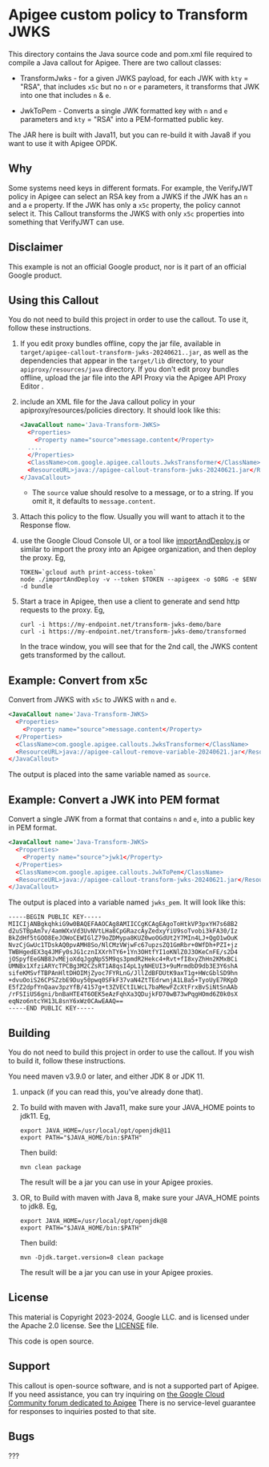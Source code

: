 # Apigee custom policy to Transform JWKS

This directory contains the Java source code and pom.xml file required to
compile a Java callout for Apigee. There are two callout classes:

- TransformJwks - for a given JWKS payload, for each JWK with `kty` = "RSA",
  that includes `x5c` but no `n` or `e` parameters, it transforms that JWK into
  one that includes `n` & `e`.

- JwkToPem - Converts a single JWK formatted key with `n` and `e` parameters and
  `kty` = "RSA" into a PEM-formatted public key.

The JAR here is built with Java11, but you can re-build it with Java8 if you want to use it with Apigee OPDK.

## Why

Some systems need keys in different formats.  For example, the VerifyJWT policy in Apigee can select an RSA key from a JWKS if the JWK has
an `n` and a `e` property.  If the JWK has only a `x5c` property, the policy
cannot select it.  This Callout transforms the JWKS with only `x5c` properties
into something that VerifyJWT can use.

## Disclaimer

This example is not an official Google product, nor is it part of an official Google product.



## Using this Callout

You do not need to build this project in order to use the callout. To use it,
follow these instructions.

1. If you edit proxy bundles offline, copy the jar file, available in
   `target/apigee-callout-transform-jwks-20240621..jar`, as well as the
   dependencies that appear in the `target/lib` directory, to your
   `apiproxy/resources/java` directory.  If you don't edit proxy bundles
   offline, upload the jar file into the API Proxy via the Apigee API Proxy
   Editor .

2. include an XML file for the Java callout policy in your
   apiproxy/resources/policies directory. It should look
   like this:
   ```xml
   <JavaCallout name='Java-Transform-JWKS>
     <Properties>
       <Property name="source">message.content</Property>
     ....
     </Properties>
     <ClassName>com.google.apigee.callouts.JwksTransformer</ClassName>
     <ResourceURL>java://apigee-callout-transform-jwks-20240621.jar</ResourceURL>
   </JavaCallout>
   ```

   * The `source` value should resolve to a message, or to a string. If you omit it,
     it defaults to `message.content`.

3. Attach this policy to the flow. Usually you will want to attach it to the Response flow.

4. use the Google Cloud Console UI, or a tool like
   [importAndDeploy.js](https://github.com/DinoChiesa/apigee-edge-js-examples/blob/master/importAndDeploy.js)
   or similar to import the proxy into an Apigee organization, and then deploy the
   proxy.  Eg,

   ```
   TOKEN=`gcloud auth print-access-token`
   node ./importAndDeploy -v --token $TOKEN --apigeex -o $ORG -e $ENV  -d bundle
   ```

5. Start a trace in Apigee, then use a client to generate and send http requests
   to the proxy. Eg,

   ```
   curl -i https://my-endpoint.net/transform-jwks-demo/bare
   curl -i https://my-endpoint.net/transform-jwks-demo/transformed
   ```

   In the trace window, you will see that for the 2nd call, the JWKS content
   gets transformed by the callout.



## Example: Convert from x5c

Convert from JWKS with `x5c` to JWKS with `n` and `e`.

```xml
<JavaCallout name='Java-Transform-JWKS>
  <Properties>
    <Property name="source">message.content</Property>
  </Properties>
  <ClassName>com.google.apigee.callouts.JwksTransformer</ClassName>
  <ResourceURL>java://apigee-callout-remove-variable-20240621.jar</ResourceURL>
</JavaCallout>
```

The output is placed into the same variable named as `source`.


## Example: Convert a JWK into PEM format

Convert a single JWK from a format that contains `n` and `e`, into a public key in PEM format.

```xml
<JavaCallout name='Java-Transform-JWKS>
  <Properties>
    <Property name="source">jwk1</Property>
  </Properties>
  <ClassName>com.google.apigee.callouts.JwkToPem</ClassName>
  <ResourceURL>java://apigee-callout-transform-jwks-20240621.jar</ResourceURL>
</JavaCallout>
```

The output is placed into a variable named `jwks_pem`.  It will look like this:

```
-----BEGIN PUBLIC KEY-----
MIICIjANBgkqhkiG9w0BAQEFAAOCAg8AMIICCgKCAgEAgoToHtkVP3pxYH7s68B2
d2uSTBpAm7v/4amWXxVd3UvNVtLHa8CpGRazcAyZedxyYiU9soTvobi3kFA30/Iz
BkZdHf5tGOO8EeJOWoCEWIGlZ79oZDMypa8KUZ0woOGdUt2Y7MIn4LJ+QgO1wOuK
NvzCjGwUc1TDskAQ0pvAMH8So/NlCMzVWjwFc67upzsZQ1GmRbr+0WfDh+PZI+jz
TWBHgedEX3q4JMFy0sJG1cznIXXrhTY6+1Yn3OHtfYI1oKNlZ0J3OKeCnFE/s2D4
jOSpyfEeGNB8JvMEjoXdqJggNpS5M9qs3pmdR2Hekc4+Rvt+fI8xyZhHn2KMxBCi
UMNBx1XfziARYcTPCBg3M2CZsRT1A8qsI4pL1yNHEUI3+9uMrmdbD9db3E3Y6shA
sifeKMSvfTBPAnHltDHOIMjZyoc7FYRLnG/JllZdBFDUtK9axT1g+HWcGblSD9hn
+dvuOoiS26CPSZzbE9Duy50pwq0SFkF37vaN4ZtTEdrwnjA1LBa5+TyoUyE7RKpD
E5fZ2dpfYnQaav3pzYfB/4157g+t3ZVECtILWcL7baMewFZcXtFrxBvSiNtSnAAb
/rFSIiUS6gni/bnBaHTE4T6OEK5eAzFqhXa3QDujkFD70wB73wPqgHOmd6Z0k0sX
eqNzo6ntcYH13L8snY6xWz0CAwEAAQ==
-----END PUBLIC KEY-----
```


## Building

You do not need to build this project in order to use the callout. If you wish to build it, follow these instructions.

You need maven v3.9.0 or later, and either JDK 8 or JDK 11.

1. unpack (if you can read this, you've already done that).

2. To build with maven with Java11,
   make sure your JAVA_HOME points to jdk11. Eg,
   ```
   export JAVA_HOME=/usr/local/opt/openjdk@11
   export PATH="$JAVA_HOME/bin:$PATH"
   ```
   Then build:
   ```
   mvn clean package
   ```

   The result will be a jar you can use in your Apigee proxies.

2. OR, to Build with maven with Java 8,
   make sure your JAVA_HOME points to jdk8. Eg,

   ```
   export JAVA_HOME=/usr/local/opt/openjdk@8
   export PATH="$JAVA_HOME/bin:$PATH"
   ```

   Then build:
   ```
   mvn -Djdk.target.version=8 clean package
   ```

   The result will be a jar you can use in your Apigee proxies.


## License

This material is Copyright 2023-2024, Google LLC.
and is licensed under the Apache 2.0 license. See the [LICENSE](LICENSE) file.

This code is open source.


## Support

This callout is open-source software, and is not a supported part of Apigee.  If
you need assistance, you can try inquiring on [the Google Cloud Community forum
dedicated to Apigee](https://goo.gle/apigee-community) There is no service-level
guarantee for responses to inquiries posted to that site.


## Bugs

???
